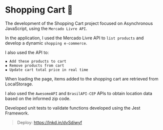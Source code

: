 
# Shopping Cart 🛒

The development of the Shopping Cart project focused on Asynchronous JavaScript, using the ``Mercado Livre API``.

In the application, I used the Mercado Livre API to ``list products`` and develop a dynamic ``shopping e-commerce``.

I also used the API to:

```
▪️ Add these products to cart
▪️ Remove products from cart
▪️ Update cart total price in real time
```
When loading the page, items added to the shopping cart are retrieved from LocalStorage.

I also used the ``AwesomeAPI`` and ``BrasilAPI-CEP`` APIs to obtain location data based on the informed zip code.

Developed unit tests to validate functions developed using the Jest Framework.


> Deploy: https://lnkd.in/dvSdiwyf


